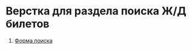 # Верстка для раздела поиска Ж/Д билетов
1. [Форма поиска](https://github.com/vladis84/raketa-rail/blob/master/search-form.html)

